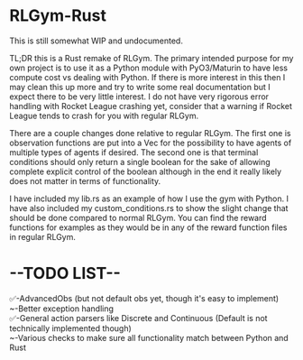 # RLGym-Rust <br />

This is still somewhat WIP and undocumented. <br />

TL;DR this is a Rust remake of RLGym. The primary intended purpose for my own project is to use it as a Python module with PyO3/Maturin to have less compute cost vs dealing with Python. If there is more interest in this then I may clean this up more and try to write some real documentation but I expect there to be very little interest. I do not have very rigorous error handling with Rocket League crashing yet, consider that a warning if Rocket League tends to crash for you with regular RLGym. <br />

There are a couple changes done relative to regular RLGym. The first one is observation functions are put into a Vec for the possibility to have agents of multiple types of agents if desired. The second one is that terminal conditions should only return a single boolean for the sake of allowing complete explicit control of the boolean although in the end it really likely does not matter in terms of functionality. <br />

I have included my lib.rs as an example of how I use the gym with Python. I have also included my custom_conditions.rs to show the slight change that should be done compared to normal RLGym. You can find the reward functions for examples as they would be in any of the reward function files in regular RLGym. <br />

# --TODO LIST--
✅-AdvancedObs (but not default obs yet, though it's easy to implement) <br />
~-Better exception handling <br />
✅-General action parsers like Discrete and Continuous (Default is not technically implemented though) <br />
~-Various checks to make sure all functionality match between Python and Rust <br />
